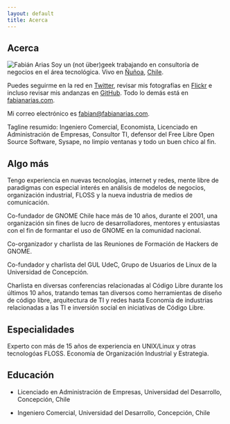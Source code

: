 ```yaml
---
layout: default
title: Acerca
---
```


Acerca
------

<p><img id="left" src="{{ base.url }}/images/yo_bw.jpg" alt="Fabián Arias" />
Soy un (not über)geek trabajando en consultoría de negocios en el área tecnológica. Vivo en <a href="http://es.wikipedia.org/wiki/Ñuñoa">Ñuñoa</a>, <a href="http://es.wikipedia.org/wiki/Chile">Chile</a>.</p> 

<p>Puedes seguirme en la red en <a href="http://twitter.com/dewback">Twitter</a>, 
revisar mis fotografías en <a href="http://flickr.com/dewback/">Flickr</a> 
e incluso revisar mis andanzas en <a href="http://github.com/dewback">GitHub</a>. 
Todo lo demás está en <a href="http://fabianarias.com/">fabianarias.com</a>.</p>
 
<p>Mi correo electrónico es <a href="mailto:fabian@fabianarias.com">fabian@fabianarias.com</a>.</p>

Tagline resumido: Ingeniero Comercial, Economista, Licenciado en Administración de Empresas, Consultor TI, defensor del Free Libre Open Source Software, Sysape, no limpio ventanas y todo un buen chico al fin.

Algo más
--------

Tengo experiencia en nuevas tecnologías, internet y redes, mente libre de paradigmas con especial interés en análisis de modelos de negocios, organización industrial, FLOSS y la nueva industria de medios de comunicación.

Co-fundador de GNOME Chile hace más de 10 años, durante el 2001, una organización sin fines de lucro de desarrolladores, mentores y entusiastas con el fin de formantar el uso de GNOME en la comunidad nacional.

Co-organizador y charlista de las Reuniones de Formación de Hackers de GNOME.

Co-fundador y charlista del GUL UdeC, Grupo de Usuarios de Linux de la Universidad de Concepción.

Charlista en diversas conferencias relacionadas al Código Libre durante los últimos 10 años, tratando temas tan diversos como herramientas de diseño de código libre, arquitectura de TI y redes hasta Economía de industrias relacionadas a las TI e inversión social en iniciativas de Código Libre.

Especialidades
-------

Experto con más de 15 años de experiencia en UNIX/Linux y otras tecnologóas FLOSS. Economía de Organización Industrial y Estrategia.

Educación
-------

* Licenciado en Administración de Empresas, Universidad del Desarrollo, Concepción, Chile

* Ingeniero Comercial, Universidad del Desarrollo, Concepción, Chile
